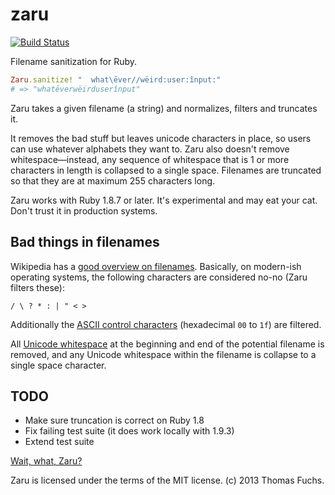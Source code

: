zaru
====

[![Build Status](https://travis-ci.org/madrobby/zaru.png)](https://travis-ci.org/madrobby/zaru)

Filename sanitization for Ruby.

```ruby
Zaru.sanitize! "  what\ēver//wëird:user:înput:"
# => "whatēverwëirduserînput"
```

Zaru takes a given filename (a string) and normalizes, filters and truncates it.

It removes the bad stuff but leaves unicode characters in place, so users can use whatever alphabets they want to. Zaru also doesn't remove whitespace—instead, any sequence of whitespace that is 1 or more characters in length is collapsed to a single space. Filenames are truncated so that they are at maximum 255 characters long.

Zaru works with Ruby 1.8.7 or later. It's experimental and may eat your cat. Don't trust it in production systems.

Bad things in filenames
-----------------------

Wikipedia has a [good overview on filenames](http://en.wikipedia.org/wiki/Filename). Basically, on modern-ish operating systems, the following characters  are considered no-no (Zaru filters these):

```
/ \ ? * : | " < >
```

Additionally the [ASCII control characters](http://en.wikipedia.org/wiki/ASCII#ASCII_control_characters) (hexadecimal `00` to `1f`) are filtered.

All [Unicode whitespace](http://en.wikipedia.org/wiki/Whitespace_character#Unicode) at the beginning and end of the potential filename is removed, and any Unicode whitespace within the filename is collapse to a single space character.

TODO
----

* Make sure truncation is correct on Ruby 1.8
* Fix failing test suite (it does work locally with 1.9.3)
* Extend test suite

[Wait, what, Zaru?](http://en.wikipedia.org/wiki/Zaru)

Zaru is licensed under the terms of the MIT license. (c) 2013 Thomas Fuchs.